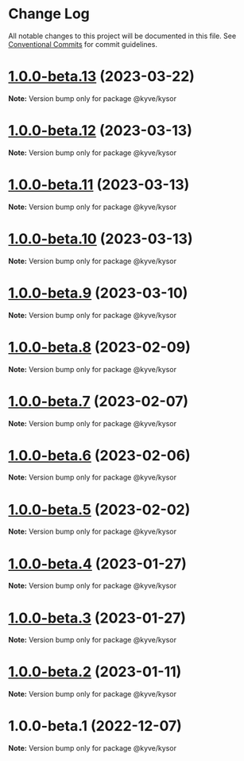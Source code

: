 # Change Log

All notable changes to this project will be documented in this file.
See [Conventional Commits](https://conventionalcommits.org) for commit guidelines.

# [1.0.0-beta.13](https://github.com/KYVENetwork/kyvejs/compare/@kyve/kysor@1.0.0-beta.12...@kyve/kysor@1.0.0-beta.13) (2023-03-22)

**Note:** Version bump only for package @kyve/kysor

# [1.0.0-beta.12](https://github.com/KYVENetwork/kyvejs/compare/@kyve/kysor@1.0.0-beta.11...@kyve/kysor@1.0.0-beta.12) (2023-03-13)

**Note:** Version bump only for package @kyve/kysor

# [1.0.0-beta.11](https://github.com/KYVENetwork/kyvejs/compare/@kyve/kysor@1.0.0-beta.10...@kyve/kysor@1.0.0-beta.11) (2023-03-13)

**Note:** Version bump only for package @kyve/kysor

# [1.0.0-beta.10](https://github.com/KYVENetwork/kyvejs/compare/@kyve/kysor@1.0.0-beta.9...@kyve/kysor@1.0.0-beta.10) (2023-03-13)

**Note:** Version bump only for package @kyve/kysor

# [1.0.0-beta.9](https://github.com/KYVENetwork/kyvejs/compare/@kyve/kysor@1.0.0-beta.8...@kyve/kysor@1.0.0-beta.9) (2023-03-10)

**Note:** Version bump only for package @kyve/kysor

# [1.0.0-beta.8](https://github.com/KYVENetwork/kyvejs/compare/@kyve/kysor@1.0.0-beta.7...@kyve/kysor@1.0.0-beta.8) (2023-02-09)

**Note:** Version bump only for package @kyve/kysor

# [1.0.0-beta.7](https://github.com/KYVENetwork/kyvejs/compare/@kyve/kysor@1.0.0-beta.6...@kyve/kysor@1.0.0-beta.7) (2023-02-07)

**Note:** Version bump only for package @kyve/kysor

# [1.0.0-beta.6](https://github.com/KYVENetwork/kyvejs/compare/@kyve/kysor@1.0.0-beta.5...@kyve/kysor@1.0.0-beta.6) (2023-02-06)

**Note:** Version bump only for package @kyve/kysor

# [1.0.0-beta.5](https://github.com/KYVENetwork/kyvejs/compare/@kyve/kysor@1.0.0-beta.4...@kyve/kysor@1.0.0-beta.5) (2023-02-02)

**Note:** Version bump only for package @kyve/kysor

# [1.0.0-beta.4](https://github.com/KYVENetwork/kyvejs/compare/@kyve/kysor@1.0.0-beta.3...@kyve/kysor@1.0.0-beta.4) (2023-01-27)

**Note:** Version bump only for package @kyve/kysor

# [1.0.0-beta.3](https://github.com/KYVENetwork/kyvejs/compare/@kyve/kysor@1.0.0-beta.2...@kyve/kysor@1.0.0-beta.3) (2023-01-27)

**Note:** Version bump only for package @kyve/kysor

# [1.0.0-beta.2](https://github.com/KYVENetwork/kyvejs/compare/@kyve/kysor@1.0.0-beta.1...@kyve/kysor@1.0.0-beta.2) (2023-01-11)

**Note:** Version bump only for package @kyve/kysor

# 1.0.0-beta.1 (2022-12-07)

**Note:** Version bump only for package @kyve/kysor
